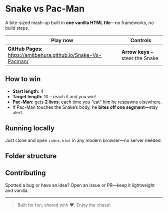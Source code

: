 # Snake vs Pac-Man

A bite-sized mash-up built in **one vanilla HTML file**—no frameworks, no build steps.

| Play now | Controls |
|----------|-----------|
| **GitHub Pages:** https://amitbehura.github.io/Snake-Vs-Pacman/ | **Arrow keys** – steer the Snake |

## How to win
* **Start length:** 4  
* **Target length:** 10 – reach it and you win!
* **Pac-Man:** gets **2 lives**; each time you “eat” him he respawns elsewhere.  
* If Pac-Man touches the Snake’s body, he **bites off one segment**—stay alert.

## Running locally
Just clone and open `index.html` in any modern browser—no server needed.

## Folder structure

## Contributing
Spotted a bug or have an idea? Open an issue or PR—keep it lightweight and vanilla.

---

> Built for fun, shared with ❤️. Enjoy the chase!
